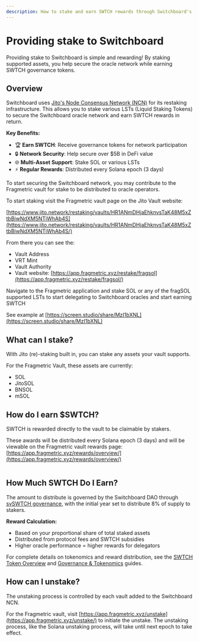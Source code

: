 ```yaml
---
description: How to stake and earn SWTCH rewards through Switchboard's Jito NCN integration
---
```


# Providing stake to Switchboard

Providing stake to Switchboard is simple and rewarding! By staking supported assets, you help secure the oracle network while earning SWTCH governance tokens.

## Overview

Switchboard uses [Jito's Node Consensus Network (NCN)](https://www.jito.network/restaking/ncns/) for its restaking infrastructure. This allows you to stake various LSTs (Liquid Staking Tokens) to secure the Switchboard oracle network and earn SWTCH rewards in return.

**Key Benefits:**

* 🏆 **Earn SWTCH**: Receive governance tokens for network participation
* 🔒 **Network Security**: Help secure over $5B in DeFi value
* 🌐 **Multi-Asset Support**: Stake SOL or various LSTs
* ⚡ **Regular Rewards**: Distributed every Solana epoch (3 days)

To start securing the Switchboard network, you may contribute to the Fragmetric vault for stake to be distributed to oracle operators.

To start staking visit the Fragmetric vault page on the Jito Vault website:

[https://www.jito.network/restaking/vaults/HR1ANmDHjaEhknvsTaK48M5xZtbBiwNdXM5NTiWhAb4S](https://www.jito.network/restaking/vaults/HR1ANmDHjaEhknvsTaK48M5xZtbBiwNdXM5NTiWhAb4S/)

From there you can see the:

* Vault Address
* VRT Mint
* Vault Authority
* Vault website: [https://app.fragmetric.xyz/restake/fragsol](https://app.fragmetric.xyz/restake/fragsol/)

Navigate to the Fragmetric application and stake SOL or any of the fragSOL supported LSTs to start delegating to Switchboard oracles and start earning SWTCH

See example at [https://screen.studio/share/MzI1bXNL](https://screen.studio/share/MzI1bXNL)

## What can I stake?

With Jito (re)-staking built in, you can stake any assets your vault supports.

For the Fragmetric Vault, these assets are currently:

* SOL
* JitoSOL
* BNSOL
* mSOL

## How do I earn $SWTCH?

SWTCH is rewarded directly to the vault to be claimable by stakers.

These awards will be distributed every Solana epoch (3 days) and will be viewable on the Fragmetric vault rewards page: [https://app.fragmetric.xyz/rewards/overview/](https://app.fragmetric.xyz/rewards/overview/)

<figure><img src="../.gitbook/assets/IMAGE 2025-03-04 231207.jpg" alt=""><figcaption></figcaption></figure>

## How Much SWTCH Do I Earn?

The amount to distribute is governed by the Switchboard DAO through [svSWTCH governance](governance-and-tokenomics.md), with the initial year set to distribute 8% of supply to stakers.

**Reward Calculation:**

* Based on your proportional share of total staked assets
* Distributed from protocol fees and SWTCH subsidies
* Higher oracle performance = higher rewards for delegators

For complete details on tokenomics and reward distribution, see the [SWTCH Token Overview](swtch-token-overview.md) and [Governance & Tokenomics](governance-and-tokenomics.md) guides.

## How can I unstake?

The unstaking process is controlled by each vault added to the Switchboard NCN.

For the Fragmetric vault, visit [https://app.fragmetric.xyz/unstake](https://app.fragmetric.xyz/unstake/) to initiate the unstake. The unstaking process, like the Solana unstaking process, will take until next epoch to take effect.

